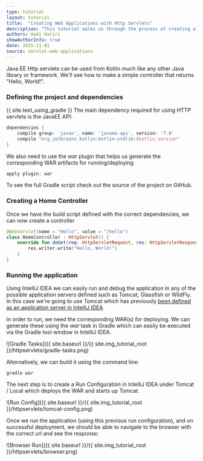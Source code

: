 ```yaml
---
type: tutorial
layout: tutorial
title:  "Creating Web Applications with Http Servlets"
description: "This tutorial walks us through the process of creating a simple controller using HttpServlet to display Hello World."
authors: Hadi Hariri
showAuthorInfo: true
date: 2015-11-01
source: servlet-web-applications
---
```

Java EE Http servlets can be used from Kotlin much like any other Java library or framework. We'll see
how to make a simple controller that returns "Hello, World!".

### Defining the project and dependencies
{{ site.text_using_gradle }}
The main dependency required for using HTTP servlets is the JavaEE API:

``` groovy
dependencies {
    compile group: 'javax', name: 'javaee-api', version: '7.0'
    compile "org.jetbrains.kotlin:kotlin-stdlib:$kotlin_version"
}
```

We also need to use the *war* plugin that helps us generate the corresponding WAR artifacts for running/deploying

``` groovy
apply plugin: war
```

To see the full Gradle script check out the source of the project on GitHub.


### Creating a Home Controller

Once we have the build script defined with the correct dependencies, we can now create a controller

``` kotlin
@WebServlet(name = "Hello", value = "/hello")
class HomeController : HttpServlet() {
    override fun doGet(req: HttpServletRequest, res: HttpServletResponse) {
        res.writer.write("Hello, World!")
    }
}
```

### Running the application

Using IntelliJ IDEA we can easily run and debug the application in any of the possible application servers defined such as Tomcat, Glassfish or WildFly. In this case we're going to use Tomcat
which has previously [been defined as an application server in IntelliJ IDEA](http://www.jetbrains.com/idea/webhelp/defining-application-servers-in-intellij-idea.html)

In order to run, we need the corresponding WAR(s) for deploying. We can generate these using the *war* task in Gradle which can easily be executed via the Gradle tool window in IntelliJ IDEA.


![Gradle Tasks]({{ site.baseurl }}/{{ site.img_tutorial_root }}/httpservlets/gradle-tasks.png)

Alternatively, we can build it using the command line:

    gradle war

The next step is to create a Run Configuration in IntelliJ IDEA under Tomcat / Local which deploys the WAR and starts up Tomcat.

![Run Config]({{ site.baseurl }}/{{ site.img_tutorial_root }}/httpservlets/tomcat-config.png)

Once we run the application (using this previous run configuration), and on successful deployment, we should be able to navigate to the browser with the correct url and see the response:

![Browser Run]({{ site.baseurl }}/{{ site.img_tutorial_root }}/httpservlets/browser.png)






